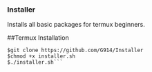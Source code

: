 ### Installer
Installs all basic packages for termux beginners. 

##Termux Installation 

```pkg install git
$git clone https://github.com/G914/Installer
$chmod +x installer.sh
$./installer.sh```

